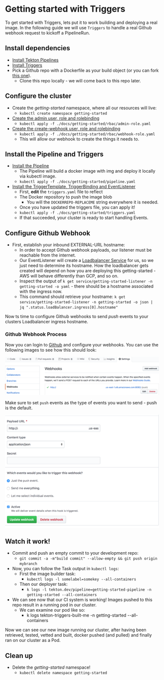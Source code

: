 # Getting started with Triggers

To get started with Triggers, lets put it to work building and deploying a real image. In the following guide we will use `Triggers` to handle a real Github webhook request to kickoff a PipelineRun.

## Install dependencies

  - [Install Tekton Pipelines](https://github.com/tektoncd/pipeline/blob/master/docs/install.md#installing-tekton-pipelines)
  - [Install Triggers](https://github.com/tektoncd/triggers/blob/master/DEVELOPMENT.md#install-triggers)
  - Pick a Github repo with a Dockerfile as your build object (or you can fork [this one](https://github.com/iancoffey/ulmaceae)).
    - Clone this repo locally -  we will come back to this repo later.
## Configure the cluster

- Create the *getting-started* namespace, where all our resources will live:
  - `kubectl create namespace getting-started`
- [Create the admin user, role and rolebinding](./rbac/admin-role.yaml)
  - `kubectl apply -f ./docs/getting-started/rbac/admin-role.yaml`
- [Create the create-webhook user, role and rolebinding](./rbac/webhook-role.yaml)
  - `kubectl apply -f ./docs/getting-started/rbac/webhook-role.yaml`
  - This will allow our webhook to create the things it needs to.

## Install the Pipeline and Triggers

- [Install the Pipeline](./pipeline.yaml)
  - The Pipeline will build a docker image with img and deploy it locally via kubectl image.
  - `kubectl apply -f ./docs/getting-started/pipeline.yaml`
- [Install the TriggerTemplate, TriggerBinding and EventListener](./triggers.yaml)
  -  First, **edit** the `triggers.yaml` file to reflect
    - The Docker repository to push the image blob
      - You will the `DOCKERREPO-REPLACEME` string everywhere it is needed.
  - Once you have updated the triggers file, you can apply it!
  - `kubectl apply -f ./docs/getting-started/triggers.yaml`
  - If that succeeded, your cluster is ready to start handling Events.

## Configure Github Webhook

- First, establish your inbound EXTERNAL-URL hostname:
  - In order to accept Github webhook payloads, our listener must be reachable from the internet.
  - Our EventListener will create a [Loadbalancer Service](https://kubernetes.io/docs/concepts/services-networking/service/#loadbalancer) for us, so we just need to determine its hostname. How the loadbalancer gets created will depend on how you are deploying this getting-started - AWS will behave differently than GCP, and so on.
  - Inspect the output of `k get service/getting-started-listener -n getting-started -o yaml` - there should be a hostname associated with the ingress now.
  - This command should retrieve your hostname: `k get service/getting-started-listener -n getting-started -o json | jq ".status.loadBalancer.ingress[0].hostname"`

Now ts time to configure Github webhooks to send *push* events to your clusters Loadbalancer ingress hostname.

### Github Webhook Process

Now you can login to [Github](https://github.com) and configure your webhooks. You can use the following images to see how this should look:

![Github Webhook Push](images/trigger-webhook.png)

Make sure to set `push` events as the type of events you want to send - push is the default.

![Github Webhook Setup](images/trigger-webhook2.png)

## Watch it work!

- Commit and push an empty commit to your development repo:
  - `git commit -a -m"build commit" --allow-empty && git push origin mybranch`
- Now, you can follow the Task output in `kubectl logs`:
  - First the image builder task:
    - `kubectl logs -l somelabel=somekey --all-containers`
  - Then our deployer task:
    - `k logs -l tekton.dev/pipeline=getting-started-pipeline -n getting-started --all-containers`
- We can see now that our CI system is working! Images pushed to this repo result in a running pod in our cluster.
  - We can examine our pod like so:
    - k logs tekton-triggers-built-me -n getting-started --all-containers

Now we can see our new image running our cluster, after having been retrieved, tested, vetted and built, docker pushed (and pulled) and finally ran on our cluster as a Pod.

## Clean up

- Delete the *getting-started* namespace!
  - `kubectl delete namespace getting-started`
